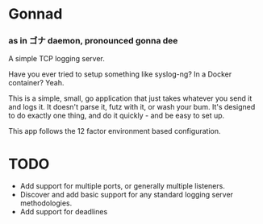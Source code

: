 # Gonnad 
### as in ゴナ daemon, pronounced gonna dee

A simple TCP logging server. 

Have you ever tried to setup something like syslog-ng? In a Docker container? Yeah.

This is a simple, small, go application that just takes whatever you send it and logs
it. It doesn't parse it, futz with it, or wash your bum. It's designed to do exactly
one thing, and do it quickly - and be easy to set up.

This app follows the 12 factor environment based configuration.

# TODO
- Add support for multiple ports, or generally multiple listeners.
- Discover and add basic support for any standard logging server methodologies.
- Add support for deadlines
